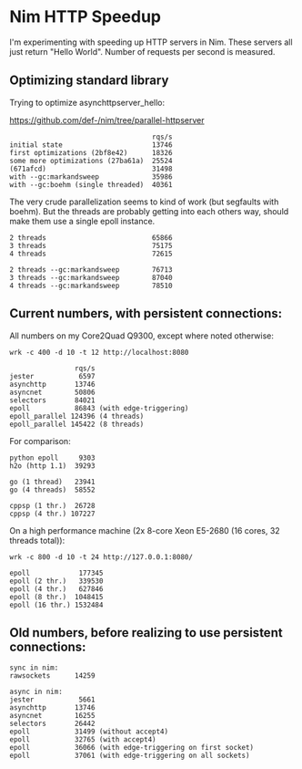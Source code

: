 # Nim HTTP Speedup

I'm experimenting with speeding up HTTP servers in Nim. These servers all just return "Hello World". Number of requests per second is measured.

## Optimizing standard library

Trying to optimize asynchttpserver_hello:

https://github.com/def-/nim/tree/parallel-httpserver

                                       rqs/s
    initial state                      13746
    first optimizations (2bf8e42)      18326
    some more optimizations (27ba61a)  25524
    (671afcd)                          31498
    with --gc:markandsweep             35986
    with --gc:boehm (single threaded)  40361

The very crude parallelization seems to kind of work (but segfaults with
boehm). But the threads are probably getting into  each others way, should make
them use a single epoll instance.

    2 threads                          65866
    3 threads                          75175
    4 threads                          72615

    2 threads --gc:markandsweep        76713
    3 threads --gc:markandsweep        87040
    4 threads --gc:markandsweep        78510

## Current numbers, with persistent connections:

All numbers on my Core2Quad Q9300, except where noted otherwise:

    wrk -c 400 -d 10 -t 12 http://localhost:8080

                    rqs/s
    jester           6597
    asynchttp       13746
    asyncnet        50806
    selectors       84021
    epoll           86843 (with edge-triggering)
    epoll_parallel 124396 (4 threads)
    epoll_parallel 145422 (8 threads)

For comparison:

    python epoll     9303
    h2o (http 1.1)  39293

    go (1 thread)   23941
    go (4 threads)  58552

    cppsp (1 thr.)  26728
    cppsp (4 thr.) 107227

On a high performance machine (2x 8-core Xeon E5-2680 (16 cores, 32 threads total)):

    wrk -c 800 -d 10 -t 24 http://127.0.0.1:8080/

    epoll            177345
    epoll (2 thr.)   339530
    epoll (4 thr.)   627846
    epoll (8 thr.)  1048415
    epoll (16 thr.) 1532484

## Old numbers, before realizing to use persistent connections:

    sync in nim:
    rawsockets      14259
    
    async in nim:
    jester           5661
    asynchttp       13746
    asyncnet        16255
    selectors       26442
    epoll           31499 (without accept4)
    epoll           32765 (with accept4)
    epoll           36066 (with edge-triggering on first socket)
    epoll           37061 (with edge-triggering on all sockets)
